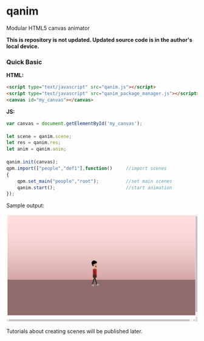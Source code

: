 # qanim
Modular HTML5 canvas animator 

**This is repository is not updated. Updated source code is in the author's local device.**

### Quick Basic
**HTML:**
```html
<script type="text/javascript" src="qanim.js"></script>
<script type="text/javascript" src="qanim_package_manager.js"></script>
<canvas id="my_canvas"></canvas>
```
**JS:**
```js
var canvas = document.getElementById('my_canvas');

let scene = qanim.scene;
let res = qanim.res;
let anim = qanim.anim;

qanim.init(canvas);
qpm.import(["people","def1"],function()     //import scenes
{
	qpm.set_main("people","root");          //set main scenes
	qanim.start();                          //start animation
});
```
Sample output:

![Screenshot](https://raw.githubusercontent.com/JustroX/qanim/master/readme.png)

Tutorials about creating scenes will be published later.
